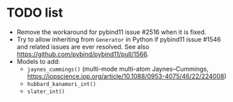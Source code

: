 TODO list
=========

* Remove the workaround for pybind11 issue #2516 when it is fixed.
* Try to allow inheriting from `Generator` in Python if pybind11 issue #1546 and
  related issues are ever resolved.
  See also https://github.com/pybind/pybind11/pull/1566.
* Models to add:
  - ``jaynes_cummings()`` (multi-mode multi-atom Jaynes–Cummings, https://iopscience.iop.org/article/10.1088/0953-4075/46/22/224008)
  - ``hubbard_kanamori_int()``
  - ``slater_int()``
